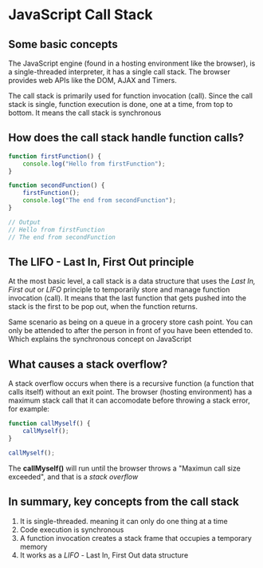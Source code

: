 # JavaScript Call Stack

## Some basic concepts
The JavaScript engine (found in a hosting environment like the browser), is a single-threaded interpreter, it has a single call stack.
The browser provides web APIs like the DOM, AJAX and Timers.

The call stack is primarily used for function invocation (call). Since the call stack is single, function execution is done, one at a time, from top to bottom. It means the call stack is synchronous


## How does the call stack handle function calls?
```javascript
function firstFunction() {
	console.log("Hello from firstFunction");
}

function secondFunction() {
	firstFunction();
	console.log("The end from secondFunction");
}

// Output
// Hello from firstFunction
// The end from secondFunction
```


## The LIFO - Last In, First Out  principle
At the most basic level, a call stack is a data structure that uses the *Last In, First out* or *LIFO* principle to temporarily store and manage function invocation (call).
It means that the last function that gets pushed into the stack is the first to be pop out, when the function returns.

Same scenario as being on a queue in a grocery store cash point. You can only be attended to after the person in front of you have been ettended to. Which explains the synchronous concept on JavaScript


## What causes a stack overflow?
A stack overflow occurs when there is a recursive function (a function that calls itself) without an exit point.
The browser (hosting environment) has a maximum stack call that it can accomodate before throwing a stack error, for example:
```javascript
function callMyself() {
	callMyself();
}

callMyself();
```

The **callMyself()** will run until the browser throws a "Maximun call size exceeded", and that is a *stack overflow*


## In summary, key concepts from the call stack
1. It is single-threaded. meaning it can only do one thing at a time
2. Code execution is synchronous
3. A function invocation creates a stack frame that occupies a temporary memory
4. It works as a *LIFO* - Last In, First Out data structure
